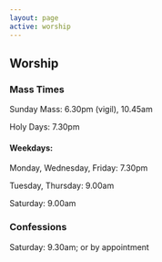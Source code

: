 ```yaml
---
layout: page
active: worship
---
```


## <a id="worship"> </a>Worship

### Mass Times

Sunday Mass: 6.30pm (vigil), 10.45am

Holy Days: 7.30pm

#### Weekdays: 

Monday, Wednesday, Friday: 7.30pm

Tuesday, Thursday: 9.00am

Saturday: 9.00am

### Confessions

Saturday: 9.30am; or by appointment

